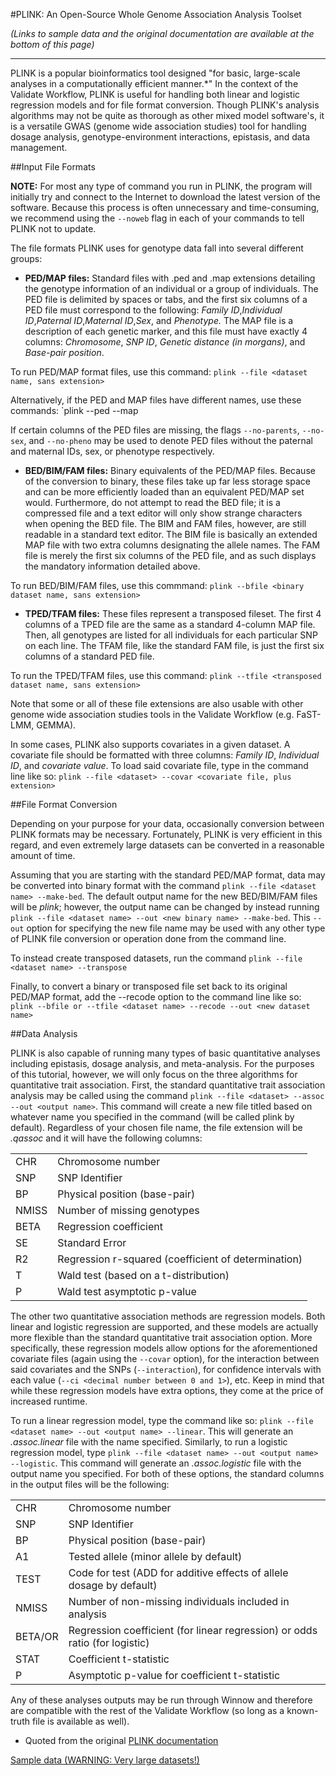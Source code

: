 #PLINK: An Open-Source Whole Genome Association Analysis Toolset

*(Links to sample data and the original documentation are available at the bottom of this page)*

-----------

PLINK is a popular bioinformatics tool designed "for basic, large-scale analyses in a computationally efficient manner.*" 
In the context of the Validate Workflow, PLINK is useful for handling both linear and logistic regression models and for file format conversion. 
Though PLINK's analysis algorithms may not be quite as thorough as other mixed model software's, 
it is a versatile GWAS (genome wide association studies) tool for handling dosage analysis, genotype-environment interactions, epistasis, and data management.

##Input File Formats

**NOTE:** For most any type of command you run in PLINK, the program will initially try and connect to the Internet to download the latest version of the software. 
Because this process is often unnecessary and time-consuming, we recommend using the `--noweb` flag in each of your commands to tell PLINK not to update.

The file formats PLINK uses for genotype data fall into several different groups:

* **PED/MAP files:** Standard files with .ped and .map extensions detailing the genotype information of an individual or a group of individuals. 
The PED file is delimited by spaces or tabs, and the first six columns of a PED file must correspond to the following: 
*Family ID*,*Individual ID*,*Paternal ID*,*Maternal ID*,*Sex*, and *Phenotype.* The MAP file is a description of each genetic marker, and this file must have exactly 4 columns:
*Chromosome*, *SNP ID*, *Genetic distance (in morgans)*, and *Base-pair position*.

To run PED/MAP format files, use this command:
`plink --file <dataset name, sans extension>`

Alternatively, if the PED and MAP files have different names, use these commands:
`plink --ped <PED file> --map <MAP file>

If certain columns of the PED files are missing, the flags `--no-parents`, `--no-sex`, and `--no-pheno` may be used to denote PED files without the paternal and maternal IDs, sex, or phenotype respectively.

* **BED/BIM/FAM files:** Binary equivalents of the PED/MAP files. Because of the conversion to binary, these files take up far less storage space and can be more efficiently loaded than an equivalent PED/MAP set would. 
Furthermore, do not attempt to read the BED file; it is a compressed file and a text editor will only show strange characters when opening the BED file. 
The BIM and FAM files, however, are still readable in a standard text editor. The BIM file is basically an extended MAP file with two extra columns designating the allele names. 
The FAM file is merely the first six columns of the PED file, and as such displays the mandatory information detailed above.

To run BED/BIM/FAM files, use this commmand:
`plink --bfile <binary dataset name, sans extension>`

* **TPED/TFAM files:** These files represent a transposed fileset. 
The first 4 columns of a TPED file are the same as a standard 4-column MAP file. Then, all genotypes are listed for all individuals for each particular SNP on each line. 
The TFAM file, like the standard FAM file, is just the first six columns of a standard PED file.

To run the TPED/TFAM files, use this command:
`plink --tfile <transposed dataset name, sans extension>`

Note that some or all of these file extensions are also usable with other genome wide association studies tools in the Validate Workflow (e.g. FaST-LMM, GEMMA). 

In some cases, PLINK also supports covariates in a given dataset. A covariate file should be formatted with three columns: *Family ID*, *Individual ID*, and *covariate value*. To load said covariate file, type in the command line like so:
`plink --file <dataset> --covar <covariate file, plus extension>`

##File Format Conversion

Depending on your purpose for your data, occasionally conversion between PLINK formats may be necessary. 
Fortunately, PLINK is very efficient in this regard, and even extremely large datasets can be converted in a reasonable amount of time.

Assuming that you are starting with the standard PED/MAP format, data may be converted into binary format with the command 
`plink --file <dataset name> --make-bed`. The default output name for the new BED/BIM/FAM files will be *plink*; however, the output name can be changed by instead running 
`plink --file <dataset name> --out <new binary name> --make-bed`. This `--out` option for specifying the new file name may be used with any other type of PLINK file conversion or operation done from the command line. 

To instead create transposed datasets, run the command `plink --file <dataset name> --transpose`

Finally, to convert a binary or transposed file set back to its original PED/MAP format, add the --recode option to the command line like so:
`plink --bfile or --tfile <dataset name> --recode --out <new dataset name>`

##Data Analysis

PLINK is also capable of running many types of basic quantitative analyses including epistasis, dosage analysis, and meta-analysis. 
For the purposes of this tutorial, however, we will only focus on the three algorithms for quantitative trait association. 
First, the standard quantitative trait association analysis may be called using the command `plink --file <dataset> --assoc --out <output name>`. 
This command will create a new file titled based on whatever name you specified in the command (will be called plink by default). 
Regardless of your chosen file name, the file extension will be *.qassoc* and it will have the following columns:

|           |                |
|:----------|:-------------  |
| CHR   | Chromosome number |
| SNP   | SNP Identifier |
| BP    | Physical position (base-pair) |
| NMISS | Number of missing genotypes |
| BETA  | Regression coefficient |
| SE    | Standard Error |
| R2    | Regression r-squared (coefficient of determination) |
| T     | Wald test (based on a t-distribution) |
| P     | Wald test asymptotic p-value |

The other two quantitative association methods are regression models. 
Both linear and logistic regression are supported, and these models are actually more flexible than the standard quantitative trait association option. 
More specifically, these regression models allow options for the aforementioned covariate files (again using the `--covar` option), 
for the interaction between said covariates and the SNPs (`--interaction`), 
for confidence intervals with each value (`--ci <decimal number between 0 and 1>`), etc. Keep in mind that while these regression models have extra options, they come at the price of increased runtime.

To run a linear regression model, type the command like so:
`plink --file <dataset name> --out <output name> --linear`. This will generate an *.assoc.linear* file with the name specified. 
Similarly, to run a logistic regression model, type `plink --file <dataset name> --out <output name> --logistic`. This command will generate an *.assoc.logistic* file with the output name you specified.
For both of these options, the standard columns in the output files will be the following:

|           |                |
|:----------|:-------------  |
| CHR   | Chromosome number |
| SNP   | SNP Identifier |
| BP    | Physical position (base-pair) |
| A1    | Tested allele (minor allele by default) |
| TEST    | Code for test (ADD for additive effects of allele dosage by default) |
| NMISS | Number of non-missing individuals included in analysis |
| BETA/OR  | Regression coefficient (for linear regression) or odds ratio (for logistic) |
| STAT  | Coefficient t-statistic |
| P     | Asymptotic p-value for coefficient t-statistic |

Any of these analyses outputs may be run through Winnow and therefore are compatible with the rest of the Validate Workflow (so long as a known-truth file is available as well).

* Quoted from the original [PLINK documentation](http://pngu.mgh.harvard.edu/~purcell/plink/index.shtml)

[Sample data (WARNING: Very large datasets!)](http://mirrors.iplantcollaborative.org/browse/iplant/home/shared/syngenta_sim/PEDMAP_DE)
